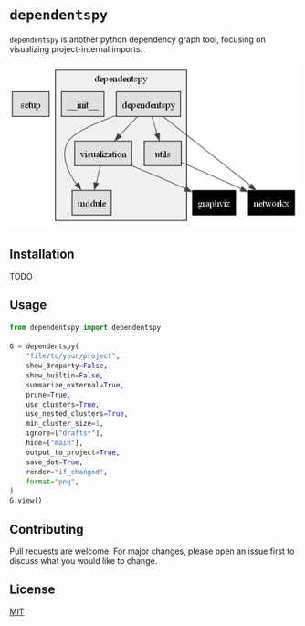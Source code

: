 # `dependentspy`

`dependentspy` is another python dependency graph tool, focusing on visualizing project-internal imports.

![Example result for this repository](dependentspy-test.gv.png)

## Installation

TODO

## Usage

```python
from dependentspy import dependentspy

G = dependentspy(
    "file/to/your/project",
    show_3rdparty=False,
    show_builtin=False,
    summarize_external=True,
    prune=True,
    use_clusters=True,
    use_nested_clusters=True,
    min_cluster_size=1,
    ignore=["drafts*"],
    hide=["main"],
    output_to_project=True,
    save_dot=True,
    render="if_changed",
    format="png",
)
G.view()
```

## Contributing

Pull requests are welcome. For major changes, please open an issue first
to discuss what you would like to change.

## License

[MIT](https://choosealicense.com/licenses/mit/)
